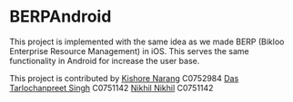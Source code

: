 # BERPAndroid
This project is implemented with the same idea as we made BERP (Bikloo Enterprise Resource Management) in iOS. This serves the same functionality in Android for increase the user base.

This project is contributed by 
[Kishore Narang](https://github.com/narangkishore98/) C0752984 <Enter>
[Das Tarlochanpreet Singh](https://github.com/tarlochan5268/) C0751142 <Enter>
[Nikhil Nikhil](https://github.com/Nikhil-Nikhil/) C0751142 <Enter>
